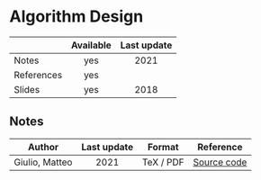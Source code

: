 # Algorithm Design

|          |Available|Last update|
|----------|:-------:|:---------:|
|Notes     |yes      |2021       |
|References|yes      |           |
|Slides    |yes      |2018       |

## Notes

|Author        |Last update|Format   |Reference|
|--------------|:---------:|:-------:|:-------:|
|Giulio, Matteo|2021       |TeX / PDF|[Source code](https://github.com/Giulio64/AlgorithmDesign)|

